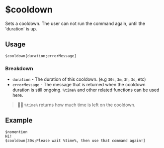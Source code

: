 # $cooldown
Sets a cooldown. The user can not run the command again, until the 'duration' is up.

## Usage
```
$cooldown[duration;errorMessage]
```

### Breakdown
- `duration` - The duration of this cooldown. (e.g `30s`, `3m`, `3h`, `3d`, etc)
- `errorMessage` - The message that is returned when the cooldown duration is still ongoing. `%time%` and other related functions can be used here.
> 🧙‍♂️ `%time%` returns how much time is left on the cooldown.

## Example
```
$nomention
Hi!
$cooldown[30s;Please wait %time%, then use that command again!]
```

